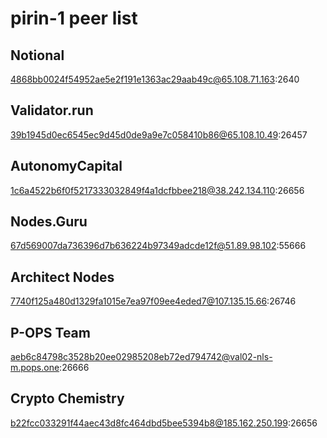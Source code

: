 # pirin-1 peer list

## Notional

4868bb0024f54952ae5e2f191e1363ac29aab49c@65.108.71.163:2640

## Validator.run
39b1945d0ec6545ec9d45d0de9a9e7c058410b86@65.108.10.49:26457

## AutonomyCapital
1c6a4522b6f0f5217333032849f4a1dcfbbee218@38.242.134.110:26656

## Nodes.Guru
67d569007da736396d7b636224b97349adcde12f@51.89.98.102:55666

## Architect Nodes
7740f125a480d1329fa1015e7ea97f09ee4eded7@107.135.15.66:26746

## P-OPS Team
aeb6c84798c3528b20ee02985208eb72ed794742@val02-nls-m.pops.one:26666

## Crypto Chemistry
b22fcc033291f44aec43d8fc464dbd5bee5394b8@185.162.250.199:26656
